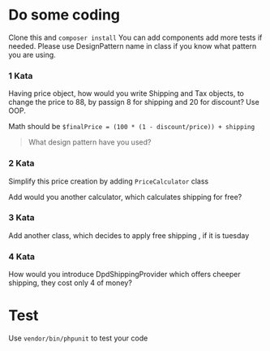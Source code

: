 # Do some coding

Clone this and `composer install`
You can add components add more tests if needed.
Please use DesignPattern name in class if you know what pattern you are using.

### 1 Kata

Having price object, how would you write Shipping and Tax objects, to change the price to 88, by passign 8 for shipping
and 20 for discount?
 Use OOP. 

Math should be `$finalPrice = (100 * (1 - discount/price)) + shipping`

> What design pattern have you used?

### 2 Kata 
Simplify this price creation  by adding `PriceCalculator` class

Add would you another calculator, which calculates shipping for free?

### 3 Kata
Add another class, which decides to apply free shipping , if it is tuesday

### 4 Kata
How would you introduce DpdShippingProvider which offers cheeper shipping, they cost only 4 of money?

# Test
Use `vendor/bin/phpunit` to test your code
